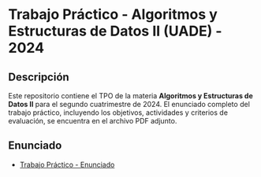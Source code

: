 # Trabajo Práctico - Algoritmos y Estructuras de Datos II (UADE) - 2024

## Descripción
Este repositorio contiene el TPO de la materia **Algoritmos y Estructuras de Datos II** para el segundo cuatrimestre de 2024. El enunciado completo del trabajo práctico, incluyendo los objetivos, actividades y criterios de evaluación, se encuentra en el archivo PDF adjunto.

## Enunciado
- [Trabajo Práctico - Enunciado](docs/enunciado_trabajo_practico.pdf)

